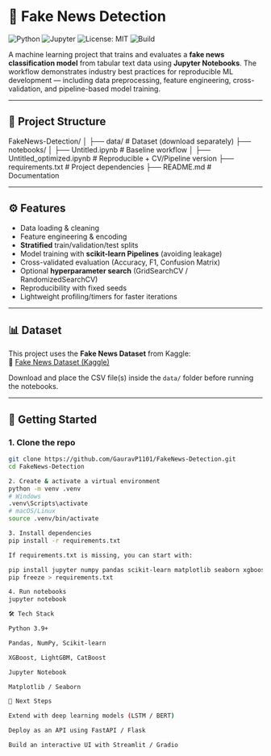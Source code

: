 # 📰 Fake News Detection  

![Python](https://img.shields.io/badge/Python-3.9%2B-blue.svg)  ![Jupyter](https://img.shields.io/badge/Notebook-Jupyter-orange.svg)  ![License: MIT](https://img.shields.io/badge/License-MIT-green.svg)  ![Build](https://img.shields.io/badge/Build-Passing-brightgreen.svg)  

A machine learning project that trains and evaluates a **fake news classification model** from tabular text data using **Jupyter Notebooks**. The workflow demonstrates industry best practices for reproducible ML development — including data preprocessing, feature engineering, cross-validation, and pipeline-based model training.  

---

## 📂 Project Structure  
FakeNews-Detection/
│
├── data/ # Dataset (download separately)
├── notebooks/
│ ├── Untitled.ipynb # Baseline workflow
│ ├── Untitled_optimized.ipynb # Reproducible + CV/Pipeline version
├── requirements.txt # Project dependencies
├── README.md # Documentation

---

## ⚙️ Features  

- Data loading & cleaning  
- Feature engineering & encoding  
- **Stratified** train/validation/test splits  
- Model training with **scikit-learn Pipelines** (avoiding leakage)  
- Cross-validated evaluation (Accuracy, F1, Confusion Matrix)  
- Optional **hyperparameter search** (GridSearchCV / RandomizedSearchCV)  
- Reproducibility with fixed seeds  
- Lightweight profiling/timers for faster iterations  

---

## 📊 Dataset  

This project uses the **Fake News Dataset** from Kaggle:  
🔗 [Fake News Dataset (Kaggle)](https://www.kaggle.com/c/fake-news/data)  

Download and place the CSV file(s) inside the `data/` folder before running the notebooks.  

---

## 🚀 Getting Started  

### 1. Clone the repo  
```bash
git clone https://github.com/GauravP1101/FakeNews-Detection.git
cd FakeNews-Detection

2. Create & activate a virtual environment
python -m venv .venv
# Windows
.venv\Scripts\activate
# macOS/Linux
source .venv/bin/activate

3. Install dependencies
pip install -r requirements.txt

If requirements.txt is missing, you can start with:

pip install jupyter numpy pandas scikit-learn matplotlib seaborn xgboost lightgbm catboost
pip freeze > requirements.txt

4. Run notebooks
jupyter notebook

🛠️ Tech Stack

Python 3.9+

Pandas, NumPy, Scikit-learn

XGBoost, LightGBM, CatBoost

Jupyter Notebook

Matplotlib / Seaborn

📌 Next Steps

Extend with deep learning models (LSTM / BERT)

Deploy as an API using FastAPI / Flask

Build an interactive UI with Streamlit / Gradio

